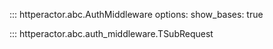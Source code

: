 <style>
.md-content__inner > h1:nth-child(1) {
  display: none;
}
</style>

::: httperactor.abc.AuthMiddleware
    options:
        show_bases: true

::: httperactor.abc.auth_middleware.TSubRequest
